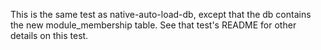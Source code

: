 This is the same test as native-auto-load-db, except that the db contains the new
module_membership table. See that test's README for other details on this test.

